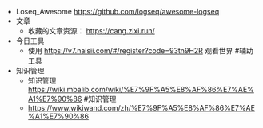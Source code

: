 - Loseq_Awesome https://github.com/logseq/awesome-logseq
- 文章
	- 收藏的文章资源： https://cang.zixi.run/
- 今日工具
	- 使用 https://v7.naisii.com/#/register?code=93tn9H2R 观看世界  #辅助工具
- 知识管理
	- 知识管理 https://wiki.mbalib.com/wiki/%E7%9F%A5%E8%AF%86%E7%AE%A1%E7%90%86 #知识管理
	- https://www.wikiwand.com/zh/%E7%9F%A5%E8%AF%86%E7%AE%A1%E7%90%86